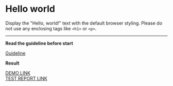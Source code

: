 # Hello world

Display the "Hello, world!" text with the default browser styling. Please do not
use any enclosing tags like `<h1>` or `<p>`.
___

**Read the guideline before start**

[Guideline](https://mate-academy.github.io/layout_task-guideline/)

**Result**

[DEMO LINK](https://taisiiapn.github.io/layout_hello-world/) <br>
[TEST REPORT LINK](https://taisiiapn.github.io/layout_hello-world/report/html_report/)
